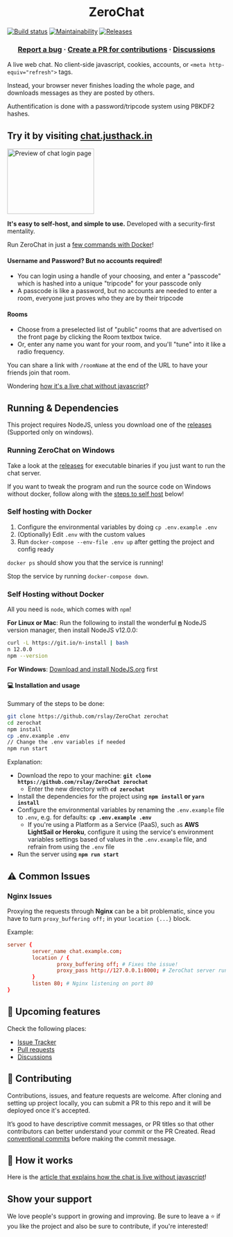 <h1 align="center">
ZeroChat 
</h1>

<p align="center">

[![Build status](https://ci.appveyor.com/api/projects/status/v86gyvgx0dnuhc75?svg=true&v=1)](https://ci.appveyor.com/project/rslay/zerochat)
[![Maintainability](https://api.codeclimate.com/v1/badges/84bdf069784f80804e43/maintainability)](https://codeclimate.com/github/rslay/ZeroChat/maintainability) 
[![Releases](https://badgen.net/github/release/rslay/ZeroChat?v=1)](https://github.com/rslay/ZeroChat/releases)

</p>

<h3 align="center">
  <a href="https://github.com/rslay/ZeroChat/issues/new">Report a bug</a>
  <span> · </span> 
  <a href="https://github.com/rslay/ZeroChat/pulls/new">Create a PR for contributions</a>
  <span> · </span> 
  <a href="https://github.com/rslay/ZeroChat/discussions">Discussions</a>
</h3>

A live web chat. No client-side javascript, cookies, accounts, or `<meta http-equiv="refresh">` tags.

Instead, your browser never finishes loading the whole page, and downloads messages as they are posted by others.

Authentification is done with a password/tripcode system using PBKDF2 hashes.

## Try it by visiting [chat.justhack.in](https://chat.justhack.in)

<a href="https://chat.justhack.in"><img src="https://raw.githubusercontent.com/rslay/ZeroChat/master/image2.png" title="Preview of chat login page" style="width: 200px;height: 150px"/></a>

**It's easy to self-host, and simple to use.** Developed with a security-first mentality.

Run ZeroChat in just a [few commands with Docker](#self-hosting-with-docker)!

#### Username and Password? But no accounts required!
- You can login using a handle of your choosing, and enter a "passcode" which is hashed into a unique "tripcode" for your passcode only
- A passcode is like a password, but no accounts are needed to enter a room, everyone just proves who they are by their tripcode

#### Rooms
- Choose from a preselected list of "public" rooms that are advertised on the front page by clicking the Room textbox twice. 
- Or, enter any name you want for your room, and you'll "tune" into it like a radio frequency.

You can share a link with `/roomName` at the end of the URL to have your friends join that room.

Wondering [how it's a live chat without javascript](https://justhack.in/stateful-http)?

## Running & Dependencies

This project requires NodeJS, unless you download one of the [releases](https://github.com/rslay/ZeroChat/releases) (Supported only on windows).

### Running ZeroChat on Windows

Take a look at the [releases](https://github.com/rslay/ZeroChat/releases) for executable binaries if you just want to run the chat server.

If you want to tweak the program and run the source code on Windows without docker, follow along with the [steps to self host](#self-hosting-without-docker) below!

### Self hosting with Docker

1. Configure the environmental variables by doing `cp .env.example .env`
2. (Optionally) Edit `.env` with the custom values
3. Run `docker-compose --env-file .env up` after getting the project and config ready

`docker ps` should show you that the service is running!

Stop the service by running `docker-compose down`.

### Self Hosting without Docker

All you need is `node`, which comes with `npm`!

**For Linux or Mac**: Run the following to install the wonderful **[n](https://github.com/tj/n)** NodeJS version manager, then install NodeJS v12.0.0:

```bash
curl -L https://git.io/n-install | bash
n 12.0.0
npm --version
```

**For Windows**: [Download and install NodeJS.org](https://nodejs.org) first

#### 💻 Installation and usage

Summary of the steps to be done:

```sh
git clone https://github.com/rslay/ZeroChat zerochat
cd zerochat
npm install
cp .env.example .env 
// Change the .env variables if needed
npm run start
```

Explanation:

- Download the repo to your machine: **`git clone https://github.com/rslay/ZeroChat zerochat`**
  - Enter the new directory with **`cd zerochat`**
- Install the dependencies for the project using **`npm install` or `yarn install`**
- Configure the environmental variables by renaming the `.env.example` file to `.env`, e.g. for defaults: **`cp .env.example .env`**
  - If you're using a Platform as a Service (PaaS), such as **AWS LightSail or Heroku**, configure it using the service's environment variables settings based of values in the `.env.example` file, and refrain from using the `.env` file
- Run the server using **`npm run start`**

## ⚠ Common Issues

### Nginx Issues

Proxying the requests through **Nginx** can be a bit problematic, since you have to turn `proxy_buffering off;` in your `location {...}` block.

Example:
```conf
server {
        server_name chat.example.com;
        location / {
                proxy_buffering off; # Fixes the issue!
                proxy_pass http://127.0.0.1:8000; # ZeroChat server running locally on port 8000
        }
        listen 80; # Nginx listening on port 80
}
```


## 🔮 Upcoming features

Check the following places:
- [Issue Tracker](https://github.com/rslay/ZeroChat/issues)
- [Pull requests](https://github.com/rslay/ZeroChat/pulls)
- [Discussions](https://github.com/rslay/ZeroChat/discussions)

## 🤝 Contributing

Contributions, issues, and feature requests are welcome. After cloning and setting up project locally, you can submit 
a PR to this repo and it will be deployed once it's accepted.

It’s good to have descriptive commit messages, or PR titles so that other contributors can better understand your
commit or the PR Created. Read [conventional commits](https://www.conventionalcommits.org/en/v1.0.0-beta.3/) before 
making the commit message.

## 📔 How it works

Here is the [article that explains how the chat is live without javascript](https://justhack.in/stateful-http)!

## Show your support

We love people\'s support in growing and improving. Be sure to leave a ⭐️ if you like the project and 
also be sure to contribute, if you're interested!
